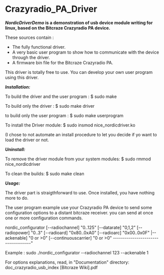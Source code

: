# Crazyradio_PA_Driver
***NordicDriverDemo* is a demonstration of usb device module writing for linux, based on the Bitcraze Crazyradio PA device.**

These sources contain :
- The fully functional driver.
- A very basic user program to show how to communicate with the device through the driver.
- A firmware bin file for the Bitcraze Crazyradio PA.

This driver is totally free to use. You can develop your own user program using this driver.

***Installation:***

To build the driver and the user program  : 
$ sudo make

To build only the driver :
$ sudo make driver

to build only the user program :
$ sudo make userprogram

To install the Driver module:
$ sudo insmod nice_nordicdriver.ko

(I chose to not automate an install procedure to let you decide if yo want to load the driver or not.

***Uninstall:***

To remove the driver module from your system modules:
$ sudo rmmod nice_nordicdriver

To clean the builds:
$ sudo make clean

***Usage:***

The driver part is straigthforward to use. Once installed, you have nothing more to do.

The user program example use your Crazyradio PA device to send some configuration options to a distant bitcraze
receiver.
you can send at once one or more configuration commands.

nordic_configurator
		      [--radiochannel] "0..125" 
		      [--datarate] "0,1,2\"
		      [--radiopower] "0..3\"
		      [--radioard] "0x80..0xA0\"
		      [--radioarc] "0x00..0x0F\"
		      |--ackenable] "0 or >0\"
		      [--continuouscarrier] "0 or >0"
		      ------------------------------------"

Example : sudo ./nordic_configurator --radiochannel 123 --ackenable 1

For options explanations, read, in "Documentation" directory:
doc_crazyradio_usb_index [Bitcraze Wiki].pdf


